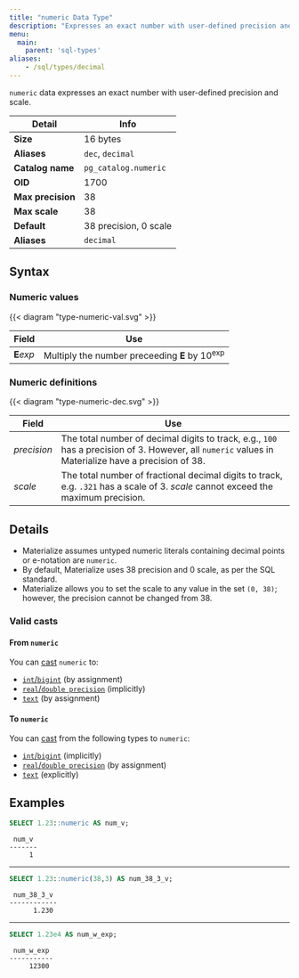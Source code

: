 ```yaml
---
title: "numeric Data Type"
description: "Expresses an exact number with user-defined precision and scale"
menu:
  main:
    parent: 'sql-types'
aliases:
    - /sql/types/decimal
---
```


`numeric` data expresses an exact number with user-defined precision and scale.

Detail | Info
-------|------
**Size** | 16 bytes
**Aliases** | `dec`, `decimal`
**Catalog name** | `pg_catalog.numeric`
**OID** | 1700
**Max precision** | 38
**Max scale** | 38
**Default** | 38 precision, 0 scale
**Aliases** | `decimal`

## Syntax

### Numeric values

{{< diagram "type-numeric-val.svg" >}}

Field | Use
------|-----------
**E**_exp_ | Multiply the number preceeding **E** by 10<sup>exp</sup>

### Numeric definitions

{{< diagram "type-numeric-dec.svg" >}}

Field | Use
------|-----------
_precision_ | The total number of decimal digits to track, e.g., `100` has a precision of 3. However, all `numeric` values in Materialize have a precision of 38.
_scale_ | The total number of fractional decimal digits to track, e.g. `.321` has a scale of 3. _scale_ cannot exceed the maximum precision.

## Details

- Materialize assumes untyped numeric literals containing decimal points or
  e-notation are `numeric`.
- By default, Materialize uses 38 precision and 0 scale, as per the SQL
  standard.
- Materialize allows you to set the scale to any value in the set `(0, 38)`;
  however, the precision cannot be changed from 38.

### Valid casts

#### From `numeric`

You can [cast](../../functions/cast) `numeric` to:

- [`int`/`bigint`](../int) (by assignment)
- [`real`/`double precision`](../float) (implicitly)
- [`text`](../text) (by assignment)

#### To `numeric`

You can [cast](../../functions/cast) from the following types to `numeric`:

- [`int`/`bigint`](../int) (implicitly)
- [`real`/`double precision`](../float) (by assignment)
- [`text`](../text) (explicitly)

## Examples

```sql
SELECT 1.23::numeric AS num_v;
```
```nofmt
 num_v
-------
     1
```
<hr/>

```sql
SELECT 1.23::numeric(38,3) AS num_38_3_v;
```
```nofmt
 num_38_3_v
------------
      1.230
```

<hr/>

```sql
SELECT 1.23e4 AS num_w_exp;
```
```nofmt
 num_w_exp
-----------
     12300
```
